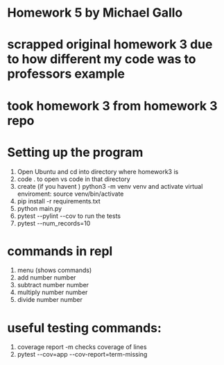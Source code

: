 # Homework 5 by Michael Gallo

# scrapped original homework 3 due to how different my code was to professors example

# took homework 3 from homework 3 repo

# Setting up the program
1. Open Ubuntu and cd into directory where homework3 is
2. code . to open vs code in that directory
3. create (if you havent ) python3 -m venv venv and activate virtual enviroment: source venv/bin/activate
4. pip install -r requirements.txt
5. python main.py 
6. pytest --pylint --cov to run the tests
7. pytest --num_records=10

# commands in repl
1. menu (shows commands)
2. add number number
3. subtract number number
4. multiply number number
5. divide number number
   

# useful testing commands:
1. coverage report -m checks coverage of lines
2. pytest --cov=app --cov-report=term-missing

